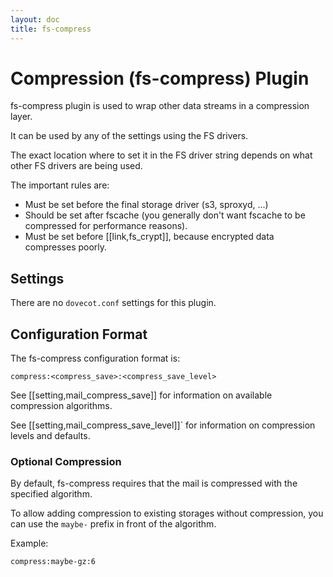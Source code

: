 ```yaml
---
layout: doc
title: fs-compress
---
```


# Compression (fs-compress) Plugin

fs-compress plugin is used to wrap other data streams in a compression layer.

It can be used by any of the settings using the FS drivers.

The exact location where to set it in the FS driver string depends on what
other FS drivers are being used.

The important rules are:

* Must be set before the final storage driver (s3, sproxyd, ...)
* Should be set after fscache (you generally don't want fscache to be
  compressed for performance reasons).
* Must be set before [[link,fs_crypt]], because encrypted data compresses
  poorly.

## Settings

There are no `dovecot.conf` settings for this plugin.

## Configuration Format

The fs-compress configuration format is:

```
compress:<compress_save>:<compress_save_level>
```

See [[setting,mail_compress_save]] for information on available compression
algorithms.

See [[setting,mail_compress_save_level]]` for information on compression
levels and defaults.

### Optional Compression

By default, fs-compress requires that the mail is compressed with the
specified algorithm.

To allow adding compression to existing storages without compression, you can
use the `maybe-` prefix in front of the algorithm.

Example:

```
compress:maybe-gz:6
```

